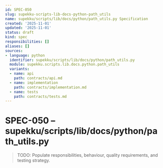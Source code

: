 ```yaml
---
id: SPEC-050
slug: supekku-scripts-lib-docs-python-path_utils
name: supekku/scripts/lib/docs/python/path_utils.py Specification
created: '2025-11-01'
updated: '2025-11-01'
status: draft
kind: spec
responsibilities: []
aliases: []
sources:
- language: python
  identifier: supekku/scripts/lib/docs/python/path_utils.py
  module: supekku.scripts.lib.docs.python.path_utils
  variants:
  - name: api
    path: contracts/api.md
  - name: implementation
    path: contracts/implementation.md
  - name: tests
    path: contracts/tests.md
---
```


# SPEC-050 – supekku/scripts/lib/docs/python/path_utils.py

> TODO: Populate responsibilities, behaviour, quality requirements, and testing strategy.
